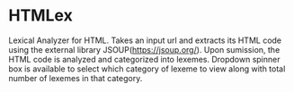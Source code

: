 # HTMLex
Lexical Analyzer for HTML. Takes an input url and extracts its HTML code using the external library JSOUP(https://jsoup.org/). Upon sumission, the HTML code is analyzed and categorized into lexemes. Dropdown spinner box is available to select which category of lexeme to view along with total number of lexemes in that category.

